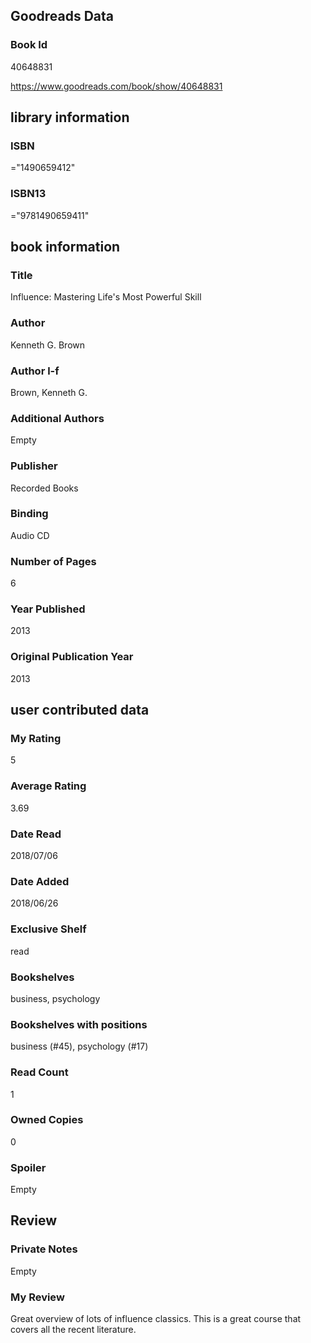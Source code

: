 <!-- This template shows how to bulk convert all columns of data into one markdown file -->
<!-- caveat: substitution key matches column headers from default export. You will get a KeyError if there's a mismatch -->

## Goodreads Data

### Book Id 

40648831

https://www.goodreads.com/book/show/40648831

## library information

### ISBN 
="1490659412"

### ISBN13 
="9781490659411"

## book information

### Title
Influence: Mastering Life's Most Powerful Skill

### Author 
Kenneth G. Brown

### Author l-f 
Brown, Kenneth G.

### Additional Authors
Empty

### Publisher 
Recorded Books

### Binding
Audio CD

### Number of Pages
6

### Year Published
2013

### Original Publication Year 
2013

## user contributed data

### My Rating
5

### Average Rating
3.69

### Date Read
2018/07/06

### Date Added
2018/06/26

### Exclusive Shelf
read

### Bookshelves
business, psychology

### Bookshelves with positions
business (#45), psychology (#17)

### Read Count
1

### Owned Copies
0

### Spoiler 
Empty

## Review

### Private Notes
Empty

### My Review
Great overview of lots of influence classics. This is a great course that covers all the recent literature. 